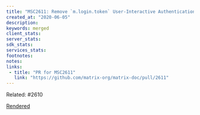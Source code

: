 ```yaml
---
title: "MSC2611: Remove `m.login.token` User-Interactive Authentication type from the specification"
created_at: "2020-06-05"
description:
keywords: merged
client_stats:
server_stats:
sdk_stats:
services_stats:
footnotes:
notes:
links:
 - title: "PR for MSC2611"
   link: "https://github.com/matrix-org/matrix-doc/pull/2611"
---
```

Related: #2610

[Rendered](https://github.com/matrix-org/matrix-doc/blob/rav/proposal-remove-token-auth-type/proposals/2611-remove-login-auth-type.md)
